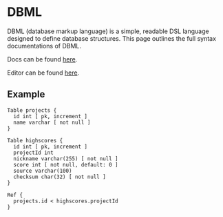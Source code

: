 # DBML

DBML (database markup language) is a simple, readable DSL language designed to define database structures. This page outlines the full syntax documentations of DBML.

Docs can be found [here](https://www.dbml.org/docs/).

Editor can be found [here](https://dbdiagram.io/).

## Example

```dbml
Table projects {
  id int [ pk, increment ]
  name varchar [ not null ]
}

Table highscores {
  id int [ pk, increment ]
  projectId int
  nickname varchar(255) [ not null ]
  score int [ not null, default: 0 ]
  source varchar(100)
  checksum char(32) [ not null ]
}

Ref {
  projects.id < highscores.projectId
} 
```
